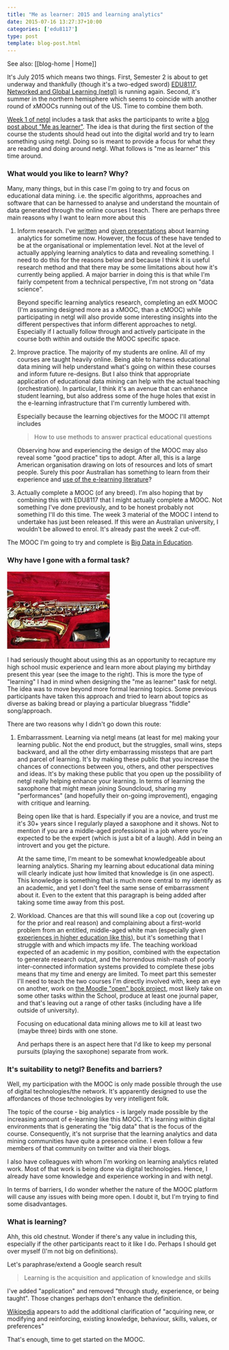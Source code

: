 ```yaml
---
title: "Me as learner: 2015 and learning analytics"
date: 2015-07-16 13:27:37+10:00
categories: ['edu8117']
type: post
template: blog-post.html
---
```


See also: [[blog-home | Home]]

It's July 2015 which means two things. First, Semester 2 is about to get underway and thankfully (though it's a two-edged sword) [EDU8117, Networked and Global Learning (netgl)](https://netgl.wordpress.com/) is running again. Second, it's summer in the northern hemisphere which seems to coincide with another round of xMOOCs running out of the US. Time to combine them both.

[Week 1 of netgl](https://netgl.wordpress.com/2014/07/15/week-1-me-and-networked-and-global-learning-ngl/) includes a task that asks the participants to write a [blog post about "Me as learner"](https://netgl.wordpress.com/2014/07/15/week-1-me-and-networked-and-global-learning-ngl/#asLearner). The idea is that during the first section of the course the students should head out into the digital world and try to learn something using netgl. Doing so is meant to provide a focus for what they are reading and doing around netgl. What follows is "me as learner" this time around.

### What would you like to learn? Why?

Many, many things, but in this case I'm going to try and focus on educational data mining. i.e. the specific algorithms, approaches and software that can be harnessed to analyse and understand the mountain of data generated through the online courses I teach. There are perhaps three main reasons why I want to learn more about this

1. Inform research. I've [written](/blog2/publications/) and [given presentations](/blog2/2015/06/01/the-four-paths-for-implementing-learning-analytics-and-enhancing-the-quality-of-learning-and-teaching/) about learning analytics for sometime now. However, the focus of these have tended to be at the organisational or implementation level. Not at the level of actually applying learning analytics to data and revealing something. I need to do this for the reasons below and because I think it is useful research method and that there may be some limitations about how it's currently being applied. A major barrier in doing this is that while I'm fairly competent from a technical perspective, I'm not strong on "data science".
    
    Beyond specific learning analytics research, completing an edX MOOC (I'm assuming designed more as a xMOOC, than a cMOOC) while participating in netgl will also provide some interesting insights into the different perspectives that inform different approaches to netgl. Especially if I actually follow through and actively participate in the course both within and outside the MOOC specific space.
2. Improve practice. The majority of my students are online. All of my courses are taught heavily online. Being able to harness educational data mining will help understand what's going on within these courses and inform future re-designs. But I also think that appropriate application of educational data mining can help with the actual teaching (orchestration). In particular, I think it's an avenue that can enhance student learning, but also address some of the huge holes that exist in the e-learning infrastructure that I'm currently lumbered with.
    
    Especially because the learning objectives for the MOOC I'll attempt includes
    
    > How to use methods to answer practical educational questions
    
    Observing how and experiencing the design of the MOOC may also reveal some "good practice" tips to adopt. After all, this is a large American organisation drawing on lots of resources and lots of smart people. Surely this poor Australian has something to learn from their experience and [use of the e-learning literature](http://www.tonybates.ca/2015/07/08/mit-and-german-research-on-the-appalling-use-of-video-in-xmoocs/)?
3. Actually complete a MOOC (of any breed). I'm also hoping that by combining this with EDU8117 that I might actually complete a MOOC. Not something I've done previously, and to be honest probably not something I'll do this time. The week 3 material of the MOOC I intend to undertake has just been released. If this were an Australian university, I wouldn't be allowed to enrol. It's already past the week 2 cut-off.

The MOOC I'm going to try and complete is [Big Data in Education](https://www.edx.org/course/big-data-education-teacherscollegex-bde1x).

### Why have I gone with a formal task?

[![Early birthday present](images/17007169075_7c8bd07542_m.jpg)](https://www.flickr.com/photos/david_jones/17007169075/in/photolist-rUSbR2-7ZbGKD-fnEytE-dQ2LME-71D6An-71D6Sk-66arFa-656GBd-652t2V-5m2hPp-3wUcZj-3wKZoZ-3wLrSv-3wL3bx-3wQkvs "Early birthday present")

I had seriously thought about using this as an opportunity to recapture my high school music experience and learn more about playing my birthday present this year (see the image to the right). This is more the type of "learning" I had in mind when designing the "me as learner" task for netgl. The idea was to move beyond more formal learning topics. Some previous participants have taken this approach and tried to learn about topics as diverse as baking bread or playing a particular bluegrass "fiddle" song/approach.

There are two reasons why I didn't go down this route:

1. Embarrassment. Learning via netgl means (at least for me) making your learning public. Not the end product, but the struggles, small wins, steps backward, and all the other dirty embarrassing missteps that are part and parcel of learning. It's by making these public that you increase the chances of connections between you, others, and other perspectives and ideas. It's by making these public that you open up the possibility of netgl really helping enhance your learning. In terms of learning the saxophone that might mean joining Soundcloud, sharing my "performances" (and hopefully their on-going improvement), engaging with critique and learning.
    
    Being open like that is hard. Especially if you are a novice, and trust me it's 30+ years since I regularly played a saxophone and it shows. Not to mention if you are a middle-aged professional in a job where you're expected to be the expert (which is just a bit of a laugh). Add in being an introvert and you get the picture.
    
    At the same time, I'm meant to be somewhat knowledgeable about learning analytics. Sharing my learning about educational data mining will clearly indicate just how limited that knowledge is (in one aspect). This knowledge is something that is much more central to my identify as an academic, and yet I don't feel the same sense of embarrassment about it. Even to the extent that this paragraph is being added after taking some time away from this post.
2. Workload. Chances are that this will sound like a cop out (covering up for the prior and real reason) and complaining about a first-world problem from an entitled, middle-aged white man (especially given [experiences in higher education like this](https://thesmartcasual.wordpress.com/2015/07/15/employment-insecurity-and-shame-working-hard-on-soft-money/)), but it's something that I struggle with and which impacts my life. The teaching workload expected of an academic in my position, combined with the expectation to generate research output, and the horrendous mish-mash of poorly inter-connected information systems provided to complete these jobs means that my time and energy are limited. To meet part this semester I'll need to teach the two courses I'm directly involved with, keep an eye on another, work on [the Moodle "open" book project](/blog2/the-moodle-open-book-module-project/), most likely take on some other tasks within the School, produce at least one journal paper, and that's leaving out a range of other tasks (including have a life outside of university).
    
    Focusing on educational data mining allows me to kill at least two (maybe three) birds with one stone.
    
    And perhaps there is an aspect here that I'd like to keep my personal pursuits (playing the saxophone) separate from work.

### It's suitability to netgl? Benefits and barriers?

Well, my participation with the MOOC is only made possible through the use of digital technologies/the network. It's apparently designed to use the affordances of those technologies by very intelligent folk.

The topic of the course - big analytics - is largely made possible by the increasing amount of e-learning like this MOOC. It's learning within digital environments that is generating the "big data" that is the focus of the course. Consequently, it's not surprise that the learning analytics and data mining communities have quite a presence online. I even follow a few members of that community on twitter and via their blogs.

I also have colleagues with whom I'm working on learning analytics related work. Most of that work is being done via digital technologies. Hence, I already have some knowledge and experience working in and with netgl.

In terms of barriers, I do wonder whether the nature of the MOOC platform will cause any issues with being more open. I doubt it, but I'm trying to find some disadvantages.

### What is learning?

Ahh, this old chestnut. Wonder if there's any value in including this, especially if the other participants react to it like I do. Perhaps I should get over myself (I'm not big on definitions).

Let's paraphrase/extend a Google search result

> Learning is the acquisition and application of knowledge and skills

I've added "application" and removed "through study, experience, or being taught". Those changes perhaps don't enhance the definition.

[Wikipedia](https://en.wikipedia.org/wiki/Learning) appears to add the additional clarification of "acquiring new, or modifying and reinforcing, existing knowledge, behaviour, skills, values, or preferences"

That's enough, time to get started on the MOOC.